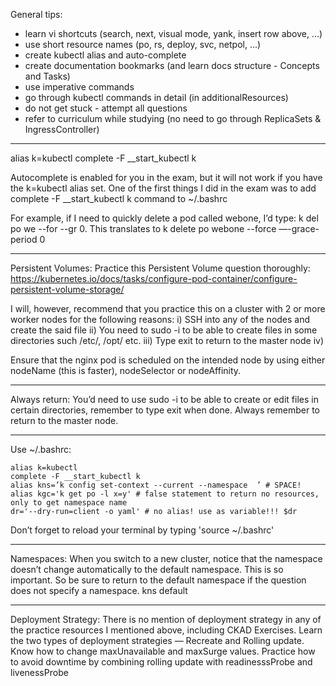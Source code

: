 General tips:

- learn vi shortcuts (search, next, visual mode, yank, insert row above, ...)
- use short resource names (po, rs, deploy, svc, netpol, ...)
- create kubectl alias and auto-complete
- create documentation bookmarks (and learn docs structure - Concepts and Tasks)
- use imperative commands
- go through kubectl commands in detail (in additionalResources)
- do not get stuck - attempt all questions
- refer to curriculum while studying (no need to go through ReplicaSets & IngressController)
___
alias k=kubectl
complete -F __start_kubectl k

Autocomplete is enabled for you in the exam, but it will not work if you have the k=kubectl alias set. 
One of the first things I did in the exam was to add complete -F __start_kubectl k command to ~/.bashrc

For example, if I need to quickly delete a pod called webone, I’d type: k del<tab-key> po we<tab-key> --for<tab-key> --gr<tab-key> 0. 
This translates to k delete po webone --force —-grace-period 0
____
Persistent Volumes: Practice this Persistent Volume question thoroughly: 
https://kubernetes.io/docs/tasks/configure-pod-container/configure-persistent-volume-storage/

 I will, however, recommend that you practice this on a cluster with 2 or more worker nodes for the following reasons: 
 i) SSH into any of the nodes and create the said file 
 ii) You need to sudo -i to be able to create files in some directories such /etc/, /opt/ etc. 
 iii) Type exit to return to the master node iv) 

Ensure that the nginx pod is scheduled on the intended node by using either nodeName (this is faster), nodeSelector or nodeAffinity.
____
Always return: You’d need to use sudo -i to be able to create or edit files in certain directories, 
remember to type exit when done. Always remember to return to the master node.
_____
Use ~/.bashrc:

    alias k=kubectl
    complete -F __start_kubectl k
    alias kns=’k config set-context --current --namespace  ’ # SPACE!
    alias kgc='k get po -l x=y' # false statement to return no resources, only to get namespace name
    dr='--dry-run=client -o yaml' # no alias! use as variable!!! $dr

Don’t forget to reload your terminal by typing 'source ~/.bashrc'
____
Namespaces: When you switch to a new cluster, notice that the namespace doesn’t change automatically to the default namespace. 
This is so important. So be sure to return to the default namespace if the question does not specify a namespace. kns default
____
 Deployment Strategy: There is no mention of deployment strategy in any of the practice resources I mentioned above, including CKAD Exercises. 
 Learn the two types of deployment strategies — Recreate and Rolling update. Know how to change maxUnavailable and maxSurge values. 
 Practice how to avoid downtime by combining rolling update with readinesssProbe and livenessProbe
